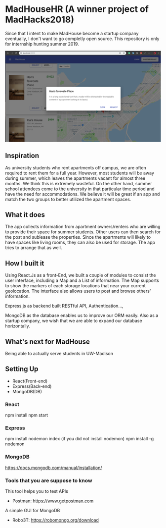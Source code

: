 # MadHouseHR (A winner project of MadHacks2018)

Since that I intent to make MadHouse become a startup company eventually, I don't want to go completly open source.
This repository is only for internship hunting summer 2019. 

![ScreenShot1](ScreenShot1.png)

## Inspiration
As university students who rent apartments off campus, we are often required to rent them for a full year. However, most students will be away during summer, which leaves the apartments vacant for almost three months. We think this is extremely wasteful. On the other hand, summer school attendees come to the university in that particular time period and have the need for accommodations. We believe it will be great if an app and match the two groups to better utilized the apartment spaces.

## What it does
The app collects information from apartment owners/renters who are willing to provide their space for summer students. Other users can then search for the post and sublease the properties. Since the apartments will likely to have spaces like living rooms, they can also be used for storage. The app tries to arrange that as well.

## How I built it
Using React.Js as a front-End, we built a couple of modules to consist the user interface, including a Map and a List of information. The Map supports to show the markers of each storage locations that near your current geolocation. The interface also allows users to post and browse others' information.

Express.js as backend built RESTful API, Authentication...,

MongoDB as the database enables us to improve our ORM easily. Also as a startup company, we wish that we are able to expand our database horizontally. 

## What's next for MadHouse
Being able to actually serve students in UW-Madison

## Setting Up

- React(Front-end)
- Express(Back-end)
- MongoDB(DB)

### React
npm install
npm start

### Express
npm install
nodemon index
(if you did not install nodemon)
npm install -g nodemon

### MongoDB
https://docs.mongodb.com/manual/installation/

### Tools that you are suppose to know
This tool helps you to test APIs 
- Postman: https://www.getpostman.com

A simple GUI for MongoDB
- Robo3T: https://robomongo.org/download
